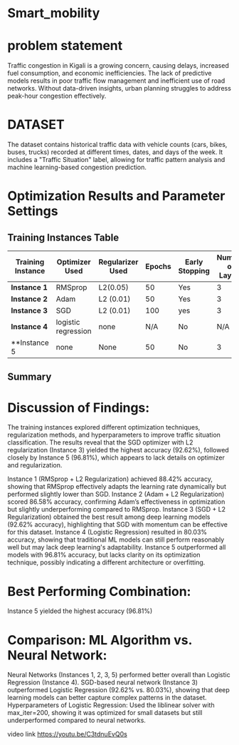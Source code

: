 # Smart_mobility

# problem statement

Traffic congestion in Kigali is a growing concern, causing delays, increased fuel consumption, and economic inefficiencies. The lack of predictive models results in poor traffic flow management and inefficient use of road networks. Without data-driven insights, urban planning struggles to address peak-hour congestion effectively.

# DATASET

The dataset contains historical traffic data with vehicle counts (cars, bikes, buses, trucks) recorded at different times, dates, and days of the week. It includes a "Traffic Situation" label, allowing for traffic pattern analysis and machine learning-based congestion prediction.


# Optimization Results and Parameter Settings

## Training Instances Table

| Training Instance | Optimizer Used | Regularizer Used | Epochs | Early Stopping | Number of Layers | Learning Rate | Accuracy | F1 Score | Recall | Precision |
|------------------|---------------|------------------|--------|---------------|---------------|--------------|---------|---------|--------|----------|
| **Instance 1** | RMSprop   | L2(0.05)            | 50     | Yes            | 3             |         Default| 88.42       | 87.70       |  88.42     | 87.9   |
| **Instance 2** | Adam            | L2 (0.01)        | 50     | Yes           | 3            | 0.001        | 86.58       | 85.45       | 86.58      | 86.8        |
| **Instance 3** | SGD         | L2 (0.01)        | 100     | yes         | 3             | 0.01       | 92.62       | 92.37       | 92.62      | 92.53        |
| **Instance 4** | logistic regression           |    none              | N/A   | No         | N/A           | N/A      | 80.03       | 76.14       | 80.03      | 77.97        |
| **Instance 5   | none             | None             | 50     | No            | 3             | none         | 96.81       | 96.79       | 96.81      | 96.79        |

## Summary

# Discussion of Findings:
The training instances explored different optimization techniques, regularization methods, and hyperparameters to improve traffic situation classification. The results reveal that the SGD optimizer with L2 regularization (Instance 3) yielded the highest accuracy (92.62%), followed closely by Instance 5 (96.81%), which appears to lack details on optimizer and regularization.

Instance 1 (RMSprop + L2 Regularization) achieved 88.42% accuracy, showing that RMSprop effectively adapts the learning rate dynamically but performed slightly lower than SGD.
Instance 2 (Adam + L2 Regularization) scored 86.58% accuracy, confirming Adam’s effectiveness in optimization but slightly underperforming compared to RMSprop.
Instance 3 (SGD + L2 Regularization) obtained the best result among deep learning models (92.62% accuracy), highlighting that SGD with momentum can be effective for this dataset.
Instance 4 (Logistic Regression) resulted in 80.03% accuracy, showing that traditional ML models can still perform reasonably well but may lack deep learning's adaptability.
Instance 5 outperformed all models with 96.81% accuracy, but lacks clarity on its optimization technique, possibly indicating a different architecture or overfitting.
# Best Performing Combination:
Instance 5 yielded the highest accuracy (96.81%)

# Comparison: ML Algorithm vs. Neural Network:
Neural Networks (Instances 1, 2, 3, 5) performed better overall than Logistic Regression (Instance 4).
SGD-based neural network (Instance 3) outperformed Logistic Regression (92.62% vs. 80.03%), showing that deep learning models can better capture complex patterns in the dataset.
Hyperparameters of Logistic Regression: Used the liblinear solver with max_iter=200, showing it was optimized for small datasets but still underperformed compared to neural networks.


video link 
https://youtu.be/C3tdnuEvQ0s 
